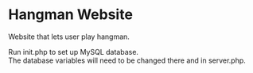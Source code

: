 # Hangman Website

Website that lets user play hangman.

Run init.php to set up MySQL database.       
The database variables will need to be changed there and in server.php.